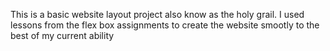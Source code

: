 This is a basic website layout project also know as the holy grail. I used lessons from the flex box assignments to create the website smootly to the best of my current ability
